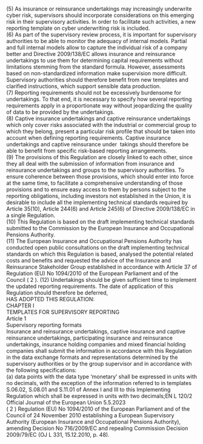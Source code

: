  (5)  As insurance or reinsurance undertakings may increasingly underwrite cyber risk, supervisors should incorporate 
considerations on this emerging risk in their supervisory activities. In order to facilitate such activities, a new 
reporting template on cyber underwriting risk is included.  
(6)  As part of the supervisory review process, it is important for supervisory authorities to be able to monitor the 
adequacy of internal models. Partial and full internal models allow to capture the individual risk of a company 
better and Directive 2009/138/EC allows insurance and reinsurance undertakings to use them for determining 
capital requirements without limitations stemming from the standard formula. However, assessments based on 
non-standardized information make supervision more difficult. Supervisory authorities should therefore benefit 
from new templates and clarified instructions, which support sensible data production.  
(7)  Reporting requirements should not be excessively burdensome for undertakings. To that end, it is necessary to 
specify how several reporting requirements apply in a proportionate way without jeopardizing the quality of data 
to be provided by the undertakings.  
(8)  Captive insurance undertakings and captive reinsurance undertakings which only cover risks associated with the 
industrial or commercial group to which they belong, present a particular risk profile that should be taken into 
account when defining reporting requirements. Captive insurance undertakings and captive reinsurance under ­
takings should therefore be able to benefit from specific risk-based reporting arrangements.  
(9)  The provisions of this Regulation are closely linked to each other, since they all deal with the submission of 
information from insurance and reinsurance undertakings and groups to the supervisory authorities. To ensure 
coherence between those provisions, which should enter into force at the same time, to facilitate a comprehensive 
understanding of those provisions and to ensure easy access to them by persons subject to the reporting 
obligations, including investors not established in the Union, it is desirable to include all the implementing 
technical standards required by Article 35(10), Article 244(6) and Article 245(6) of Directive 2009/138/EC in a 
single Regulation.  
(10)  This Regulation is based on the draft implementing technical standards submitted to the Commission by the 
European Insurance and Occupational Pensions Authority.  
(11)  The European Insurance and Occupational Pensions Authority has conducted open public consultations on the 
draft implementing technical standards on which this Regulation is based, analysed the potential related costs and 
benefits and requested the advice of the Insurance and Reinsurance Stakeholder Group established in accordance 
with Article 37 of Regulation (EU) No 1094/2010 of the European Parliament and of the Council (  2 ). 
(12)  Undertakings should be given sufficient time to implement the updated reporting requirements. The date of 
application of this Regulation should therefore be deferred,  
HAS ADOPTED THIS REGULATION:  
CHAPTER I  
TEMPLATES FOR SUPERVISORY REPORTING  
Article 1  
Supervisory reporting formats  
Insurance and reinsurance undertakings, captive insurance and captive reinsurance undertakings, participating insurance 
and reinsurance undertakings, insurance holding companies and mixed financial holding companies shall submit the 
information in accordance with this Regulation in the data exchange formats and representations determined by the 
supervisory authorities or by the group supervisor and in accordance with the following specifications:  
(a) data points with the data type ‘monetary’ shall be expressed in units with no decimals, with the exception of the 
information referred to in templates S.06.02, S.08.01 and S.11.01 of Annex I and III to this Implementing 
Regulation which shall be expressed in units with two decimals;EN  L 120/2 Official Journal of the European Union 5.5.2023  
( 2 ) Regulation (EU) No 1094/2010 of the European Parliament and of the Council of 24 November 2010 establishing a European 
Supervisory Authority (European Insurance and Occupational Pensions Authority), amending Decision No 716/2009/EC and 
repealing Commission Decision 2009/79/EC (OJ L 331, 15.12.2010, p. 48).